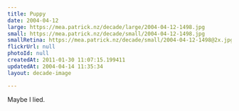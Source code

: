 ```yaml
---
title: Puppy
date: 2004-04-12
large: https://mea.patrick.nz/decade/large/2004-04-12-1498.jpg
small: https://mea.patrick.nz/decade/small/2004-04-12-1498.jpg
smallRetina: https://mea.patrick.nz/decade/small/2004-04-12-1498@2x.jpg
flickrUrl: null
photoId: null
createdAt: 2011-01-30 11:07:15.199411
updatedAt: 2004-04-14 11:35:34
layout: decade-image

---
```

Maybe I lied.
